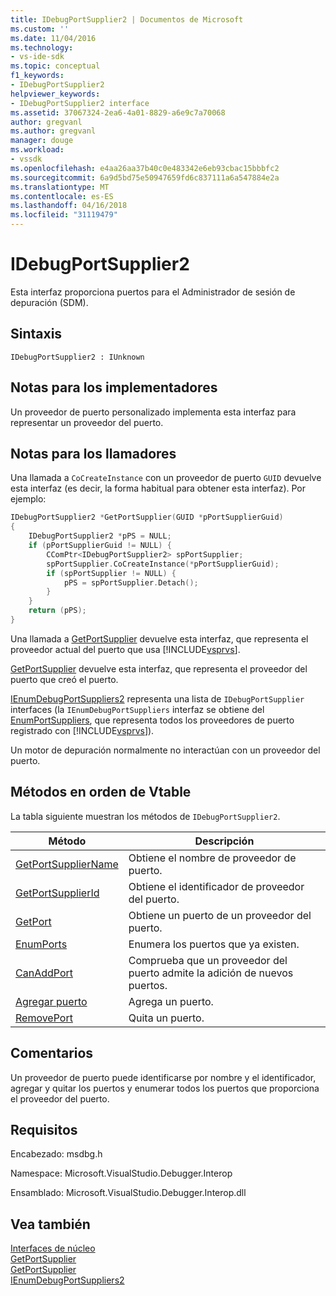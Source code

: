 ```yaml
---
title: IDebugPortSupplier2 | Documentos de Microsoft
ms.custom: ''
ms.date: 11/04/2016
ms.technology:
- vs-ide-sdk
ms.topic: conceptual
f1_keywords:
- IDebugPortSupplier2
helpviewer_keywords:
- IDebugPortSupplier2 interface
ms.assetid: 37067324-2ea6-4a01-8829-a6e9c7a70068
author: gregvanl
ms.author: gregvanl
manager: douge
ms.workload:
- vssdk
ms.openlocfilehash: e4aa26aa37b40c0e483342e6eb93cbac15bbbfc2
ms.sourcegitcommit: 6a9d5bd75e50947659fd6c837111a6a547884e2a
ms.translationtype: MT
ms.contentlocale: es-ES
ms.lasthandoff: 04/16/2018
ms.locfileid: "31119479"
---
```

# <a name="idebugportsupplier2"></a>IDebugPortSupplier2
Esta interfaz proporciona puertos para el Administrador de sesión de depuración (SDM).  
  
## <a name="syntax"></a>Sintaxis  
  
```  
IDebugPortSupplier2 : IUnknown  
```  
  
## <a name="notes-for-implementers"></a>Notas para los implementadores  
 Un proveedor de puerto personalizado implementa esta interfaz para representar un proveedor del puerto.  
  
## <a name="notes-for-callers"></a>Notas para los llamadores  
 Una llamada a `CoCreateInstance` con un proveedor de puerto `GUID` devuelve esta interfaz (es decir, la forma habitual para obtener esta interfaz). Por ejemplo:  
  
```cpp  
IDebugPortSupplier2 *GetPortSupplier(GUID *pPortSupplierGuid)  
{  
    IDebugPortSupplier2 *pPS = NULL;  
    if (pPortSupplierGuid != NULL) {  
        CComPtr<IDebugPortSupplier2> spPortSupplier;  
        spPortSupplier.CoCreateInstance(*pPortSupplierGuid);  
        if (spPortSupplier != NULL) {  
            pPS = spPortSupplier.Detach();  
        }  
    }  
    return (pPS);  
}  
```  
  
 Una llamada a [GetPortSupplier](../../../extensibility/debugger/reference/idebugcoreserver2-getportsupplier.md) devuelve esta interfaz, que representa el proveedor actual del puerto que usa [!INCLUDE[vsprvs](../../../code-quality/includes/vsprvs_md.md)].  
  
 [GetPortSupplier](../../../extensibility/debugger/reference/idebugport2-getportsupplier.md) devuelve esta interfaz, que representa el proveedor del puerto que creó el puerto.  
  
 [IEnumDebugPortSuppliers2](../../../extensibility/debugger/reference/ienumdebugportsuppliers2.md) representa una lista de `IDebugPortSupplier` interfaces (la `IEnumDebugPortSuppliers` interfaz se obtiene del [EnumPortSuppliers](../../../extensibility/debugger/reference/idebugcoreserver2-enumportsuppliers.md), que representa todos los proveedores de puerto registrado con [!INCLUDE[vsprvs](../../../code-quality/includes/vsprvs_md.md)]).  
  
 Un motor de depuración normalmente no interactúan con un proveedor del puerto.  
  
## <a name="methods-in-vtable-order"></a>Métodos en orden de Vtable  
 La tabla siguiente muestran los métodos de `IDebugPortSupplier2`.  
  
|Método|Descripción|  
|------------|-----------------|  
|[GetPortSupplierName](../../../extensibility/debugger/reference/idebugportsupplier2-getportsuppliername.md)|Obtiene el nombre de proveedor de puerto.|  
|[GetPortSupplierId](../../../extensibility/debugger/reference/idebugportsupplier2-getportsupplierid.md)|Obtiene el identificador de proveedor del puerto.|  
|[GetPort](../../../extensibility/debugger/reference/idebugportsupplier2-getport.md)|Obtiene un puerto de un proveedor del puerto.|  
|[EnumPorts](../../../extensibility/debugger/reference/idebugportsupplier2-enumports.md)|Enumera los puertos que ya existen.|  
|[CanAddPort](../../../extensibility/debugger/reference/idebugportsupplier2-canaddport.md)|Comprueba que un proveedor del puerto admite la adición de nuevos puertos.|  
|[Agregar puerto](../../../extensibility/debugger/reference/idebugportsupplier2-addport.md)|Agrega un puerto.|  
|[RemovePort](../../../extensibility/debugger/reference/idebugportsupplier2-removeport.md)|Quita un puerto.|  
  
## <a name="remarks"></a>Comentarios  
 Un proveedor de puerto puede identificarse por nombre y el identificador, agregar y quitar los puertos y enumerar todos los puertos que proporciona el proveedor del puerto.  
  
## <a name="requirements"></a>Requisitos  
 Encabezado: msdbg.h  
  
 Namespace: Microsoft.VisualStudio.Debugger.Interop  
  
 Ensamblado: Microsoft.VisualStudio.Debugger.Interop.dll  
  
## <a name="see-also"></a>Vea también  
 [Interfaces de núcleo](../../../extensibility/debugger/reference/core-interfaces.md)   
 [GetPortSupplier](../../../extensibility/debugger/reference/idebugport2-getportsupplier.md)   
 [GetPortSupplier](../../../extensibility/debugger/reference/idebugcoreserver2-getportsupplier.md)   
 [IEnumDebugPortSuppliers2](../../../extensibility/debugger/reference/ienumdebugportsuppliers2.md)